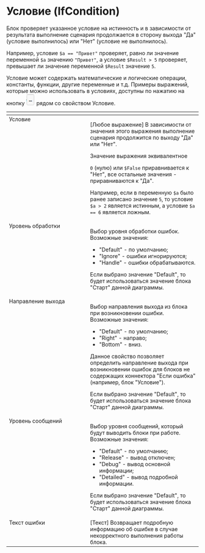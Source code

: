 # Условие (IfCondition)

Блок проверяет указанное условие на истинность и в зависимости от результата выполнение сценария продолжается в сторону выхода "Да" (условие выполнилось) или "Нет" (условие не выполнилось).&#x20;

Например, условие `$a == "Привет"` проверяет, равно ли значение переменной `$a` значению `"Привет"`, а условие `$Result > 5` проверяет, превышает ли значение переменной `$Result` значение `5`.&#x20;

Условие может содержать математические и логические операции, константы, функции, другие переменные и т.д. Примеры выражений, которые можно использовать в условиях, доступны по нажатию на кнопку ![](<../../../.gitbook/assets/изображение (1) (1) (1) (1) (1) (1) (1).png>) рядом со свойством Условие.

<table data-header-hidden><thead><tr><th width="235" valign="top"></th><th width="323" valign="top"></th></tr></thead><tbody><tr><td valign="top">Условие</td><td valign="top"><p>[Любое выражение] В зависимости от значения этого выражения выполнение сценария продолжится по выходу "Да" или "Нет". </p><p></p><p>Значение выражения эквивалентное </p><p><code>0</code> (нулю) или <code>$False</code> приравнивается к "Нет", все остальные значения - приравниваются к "Да". </p><p></p><p>Например, если в переменную <code>$a</code> было ранее записано значение <code>5</code>, то условие <code>$a > 2</code> является истинным, а условие <code>$a == 6</code> является ложным.</p></td></tr><tr><td valign="top">Уровень обработки</td><td valign="top"><p>Выбор уровня обработки ошибок. Возможные значения: </p><ul><li>"Default" - по умолчанию; </li><li>"Ignore" - ошибки игнорируются; </li><li>"Handle" - ошибки обрабатываются. </li></ul><p>Если выбрано значение "Default", то будет использоваться значение блока "Старт" данной диаграммы.</p></td></tr><tr><td valign="top">Направление выхода</td><td valign="top"><p>Выбор направления выхода из блока при возникновении ошибки. Возможные значения: </p><ul><li>"Default" - по умолчанию; </li><li>"Right" - направо; </li><li>"Bottom" - вниз. </li></ul><p>Данное свойство позволяет определить направление выхода при возникновении ошибок для блоков не содержащих коннектора "Если ошибка" (например, блок "Условие"). </p><p></p><p>Если выбрано значение "Default", то будет использоваться значение блока "Старт" данной диаграммы.</p></td></tr><tr><td valign="top">Уровень сообщений</td><td valign="top"><p>Выбор уровня сообщений, который будут выводить блоки при работе. Возможные значения: </p><ul><li>"Default" - по умолчанию; </li><li>"Release" - вывод отключен; </li><li>"Debug" - вывод основной информации; </li><li>"Detailed" - вывод подробной информации. </li></ul><p>Если выбрано значение "Default", то будет использоваться значение блока "Старт" данной диаграммы.</p></td></tr><tr><td valign="top">Текст ошибки</td><td valign="top">[Текст] Возвращает подробную информацию об ошибке в случае некорректного выполнения работы блока.</td></tr></tbody></table>
